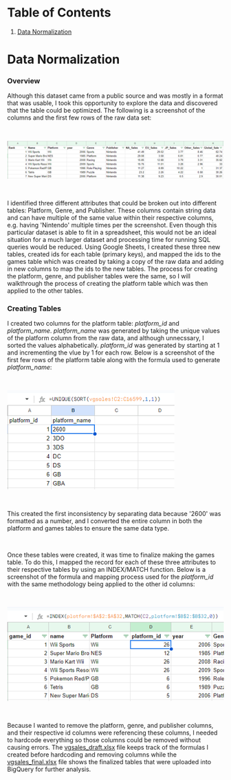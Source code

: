 # Table of Contents
1. [Data Normalization](#DataNormalization)

# Data Normalization

### Overview

Although this dataset came from a public source and was mostly in a format that was usable, I took this opportunity to explore the data and discovered that the table could be optimized. The following is a screenshot of the columns and the first few rows of the raw data set:

<br />

![](https://github.com/RyanGruber1995/video_game_sales/blob/main/screenshots/data_normalization.PNG)

<br />

I identified three different attributes that could be broken out into different tables: Platform, Genre, and Publisher. These columns contain string data and can have multiple of the same value within their respective columns, e.g. having 'Nintendo' multiple times per the screenshot. Even though this particular dataset is able to fit in a spreadsheet, this would not be an ideal situation for a much larger dataset and processing time for running SQL queries would be reduced. Using Google Sheets, I created these three new tables, created ids for each table (primary keys), and mapped the ids to the games table which was created by taking a copy of the raw data and adding in new columns to map the ids to the new tables. The process for creating the platform, genre, and publisher tables were the same, so I will walkthrough the process of creating the platform table which was then applied to the other tables.

### Creating Tables

I created two columns for the platform table: *platform_id* and *platform_name*. *platform_name* was generated by taking the unique values of the platform column from the raw data, and although unnecssary, I sorted the values alphabetically. *platform_id* was generated by starting at 1 and incrementing the vlue by 1 for each row. Below is a screenshot of the first few rows of the platform table along with the formula used to generate *platform_name*:

<br />

![](https://github.com/RyanGruber1995/video_game_sales/blob/main/screenshots/secondary_table_creation.PNG)

<br />

This created the first inconsistency by separating data because '2600' was formatted as a number, and I converted the entire column in both the platform and games tables to ensure the same data type.

<br />

Once these tables were created, it was time to finalize making the games table. To do this, I mapped the record for each of these three attributes to their respective tables by using an INDEX/MATCH function. Below is a screenshot of the formula and mapping process used for the *platform_id* with the same methodology being applied to the other id columns:

<br />

![](https://github.com/RyanGruber1995/video_game_sales/blob/main/screenshots/id_creation.PNG)

<br />

Because I wanted to remove the platform, genre, and publisher columns, and their respective id columns were referencing these columns, I needed to hardcode everything so those columns could be removed without causing errors. The [vgsales_draft.xlsx](https://github.com/RyanGruber1995/video_game_sales/blob/main/vgsales_draft.xlsx) file keeps track of the formulas I created before hardcoding and removing columns while the [vgsales_final.xlsx](https://github.com/RyanGruber1995/video_game_sales/blob/main/vgsales_final.xlsx) file shows the finalized tables that were uploaded into BigQuery for further analysis.
